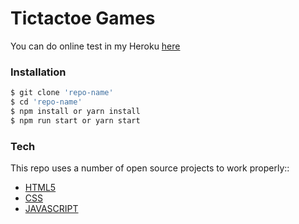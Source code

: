 # Tictactoe Games
You can do online test in my Heroku [here](http://reddit-clone-demo.herokuapp.com/)

### Installation

```sh
$ git clone 'repo-name'
$ cd 'repo-name'
$ npm install or yarn install
$ npm run start or yarn start
```
### Tech

This repo uses a number of open source projects to work properly::

* [HTML5](https://developer.mozilla.org/en-US/docs/Web/Guide/HTML/HTML5)
* [CSS](https://www.w3.org/Style/CSS/Overview.en.html)
* [JAVASCRIPT](https://www.w3schools.com/js/)
